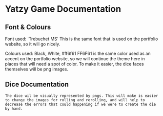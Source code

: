 # Yatzy Game Documentation

## Font & Colours

Font used: 'Trebuchet MS'
    This is the same font that is used on the portfolio website, so it will go nicely.

Colours used: Black, White, #ff6f61
    FF6F61 is the same color used as an accent on the portfolio website, so we will continue the theme here in places that will need a spot of color. To make it easier, the dice faces themselves will be png images.  

## Dice Documentation

    The dice wil be visually represented by pngs. This will make is easier to change the images for rolling and rerolling, and will help to decrease the errors that could happening if we were to create the die by hand.
